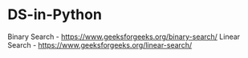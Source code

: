 # DS-in-Python
Binary Search - https://www.geeksforgeeks.org/binary-search/
Linear Search - https://www.geeksforgeeks.org/linear-search/
